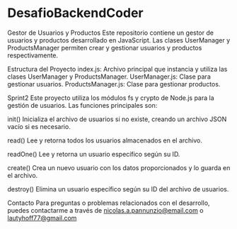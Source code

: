 # DesafioBackendCoder

Gestor de Usuarios y Productos
Este repositorio contiene un gestor de usuarios y productos desarrollado en JavaScript. Las clases UserManager y ProductsManager permiten crear y gestionar usuarios y productos respectivamente.

Estructura del Proyecto
index.js: Archivo principal que instancia y utiliza las clases UserManager y ProductsManager.
UserManager.js: Clase para gestionar usuarios.
ProductsManager.js: Clase para gestionar productos.

Sprint2
Este proyecto utiliza los módulos fs y crypto de Node.js para la gestión de usuarios. Las funciones principales son:

init()
Inicializa el archivo de usuarios si no existe, creando un archivo JSON vacío si es necesario.

read()
Lee y retorna todos los usuarios almacenados en el archivo.

readOne()
Lee y retorna un usuario específico según su ID.

create()
Crea un nuevo usuario con los datos proporcionados y lo guarda en el archivo.

destroy()
Elimina un usuario específico según su ID del archivo de usuarios.

Contacto
Para preguntas o problemas relacionados con el desarrollo, puedes contactarme a través de nicolas.a.pannunzio@email.com o lautyhoff77@gmail.com